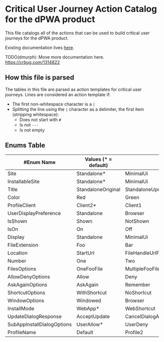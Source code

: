 # Critical User Journey Action Catalog for the dPWA product

This file catalogs all of the actions that can be used to build critical user journeys for the dPWA product.

Existing documentation lives [here](/docs/webapps/integration-testing-framework.md).

TODO(dmurph): Move more documentation here. https://crbug.com/1314822

## How this file is parsed

The tables in this file are parsed as action templates for critical user journeys. Lines are considered an action template if:
- The first non-whitespace character is a `|`
- Splitting the line using the `|` character as a delimiter, the first item (stripping whitespace):
  - Does not start with `#`
  - Is not `---`
  - Is not empty


## Enums Table

| #Enum Name | Values (* = default) |  |  |  |  |  |  |  |  |  |  |  |  |  |  |
| --- | --- | --- | --- | --- | --- | --- | --- | --- | --- | --- | --- | --- | --- | --- | --- |
| Site | Standalone* | MinimalUi | Tabbed | NotPromotable | StandaloneNestedA | StandaloneNestedB | Wco | Isolated | FileHandler | NotInstalled | StandaloneNotStartUrl | Screenshots | HasSubApps | SubApp1 | SubApp2 | TabbedWithHomeTab | TabbedNestedA | TabbedNestedB | TabbedNestedC | ChromeUrl |
| InstallableSite | Standalone* | MinimalUi | Tabbed | StandaloneNestedA | StandaloneNestedB | Wco | NotInstalled | StandaloneNotStartUrl | Screenshots | HasSubApps | SubApp1 | SubApp2 | TabbedWithHomeTab | ChromeUrl |
| Title | StandaloneOriginal | StandaloneUpdated |  |  |  |  |  |
| Color | Red | Green |  |  |  |  |  |
| ProfileClient | Client2* | Client1 |  |  |  |  |  |
| UserDisplayPreference | Standalone | Browser |  |  |  |  |  |
| IsShown | Shown | NotShown |  |  |  |  |  |
| IsOn | On | Off |  |  |  |  |  |
| Display | Standalone | MinimalUi | Tabbed | Wco | Browser |  |  |  |
| FileExtension | Foo | Bar |  |  |  |  |  |
| Location | StartUrl | FileHandleUrlForFoo | FileHandleUrlForBar |  |  |  |  |
| Number | One | Two |  |  |  |  |  |
| FilesOptions | OneFooFile | MultipleFooFiles | OneBarFile | MultipleBarFiles | AllFooAndBarFiles |  |  |
| AllowDenyOptions | Allow | Deny |
| AskAgainOptions | AskAgain | Remember |
| ShortcutOptions | WithShortcut | NoShortcut |
| WindowOptions | Windowed | Browser |
| InstallMode | WebApp* | WebShortcut |
| UpdateDialogResponse | AcceptUpdate | CancelDialogAndUninstall | CancelUninstallAndAcceptUpdate | SkipDialog |
| SubAppInstallDialogOptions | UserAllow* | UserDeny | PolicyOverride |
| ProfileName | Default | Profile2 |
